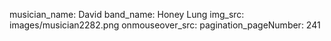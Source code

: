 musician_name: David
band_name: Honey Lung
img_src: images/musician2282.png
onmouseover_src: 
pagination_pageNumber: 241